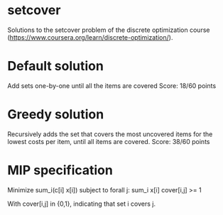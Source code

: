 # setcover
Solutions to the setcover problem of the discrete optimization course (https://www.coursera.org/learn/discrete-optimization/).

# Default solution

Add sets one-by-one until all the items are covered
Score: 18/60 points

# Greedy solution

Recursively adds the set that covers the most uncovered items for the lowest costs per item, until all items are covered.
Score: 38/60 points

# MIP specification

Minimize sum_i(c[i] x[i])
subject to
forall j: sum_i x[i] cover[i,j] >= 1

With cover[i,j] in {0,1}, indicating that set i covers j.
